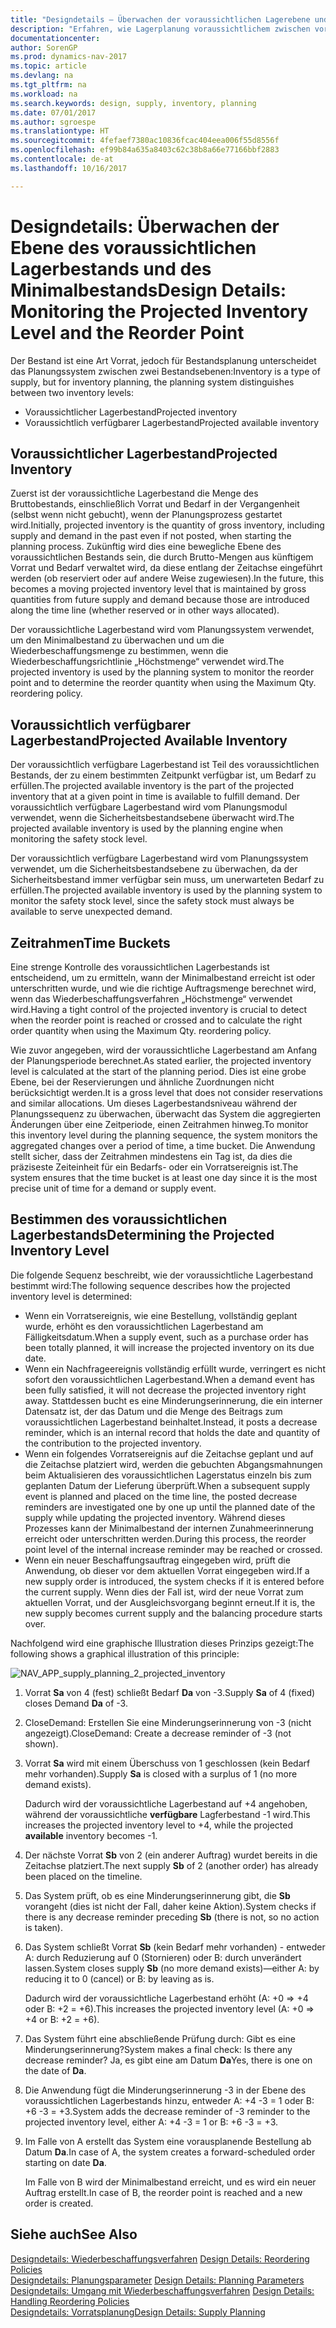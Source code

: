 ```yaml
---
title: "Designdetails – Überwachen der voraussichtlichen Lagerebene und des Minimalbestands"
description: "Erfahren, wie Lagerplanung voraussichtlichem zwischen voraussichtlichen Lagerbestand und voraussichtlich verfügbaren Lagerbestandebenen unterscheidet."
documentationcenter: 
author: SorenGP
ms.prod: dynamics-nav-2017
ms.topic: article
ms.devlang: na
ms.tgt_pltfrm: na
ms.workload: na
ms.search.keywords: design, supply, inventory, planning
ms.date: 07/01/2017
ms.author: sgroespe
ms.translationtype: HT
ms.sourcegitcommit: 4fefaef7380ac10836fcac404eea006f55d8556f
ms.openlocfilehash: ef99b84a635a8403c62c38b8a66e77166bbf2883
ms.contentlocale: de-at
ms.lasthandoff: 10/16/2017

---
```

# <a name="design-details-monitoring-the-projected-inventory-level-and-the-reorder-point"></a><span data-ttu-id="f4c40-103">Designdetails: Überwachen der Ebene des voraussichtlichen Lagerbestands und des Minimalbestands</span><span class="sxs-lookup"><span data-stu-id="f4c40-103">Design Details: Monitoring the Projected Inventory Level and the Reorder Point</span></span>
<span data-ttu-id="f4c40-104">Der Bestand ist eine Art Vorrat, jedoch für Bestandsplanung unterscheidet das Planungssystem zwischen zwei Bestandsebenen:</span><span class="sxs-lookup"><span data-stu-id="f4c40-104">Inventory is a type of supply, but for inventory planning, the planning system distinguishes between two inventory levels:</span></span>  

* <span data-ttu-id="f4c40-105">Voraussichtlicher Lagerbestand</span><span class="sxs-lookup"><span data-stu-id="f4c40-105">Projected inventory</span></span>  
* <span data-ttu-id="f4c40-106">Voraussichtlich verfügbarer Lagerbestand</span><span class="sxs-lookup"><span data-stu-id="f4c40-106">Projected available inventory</span></span>  

## <a name="projected-inventory"></a><span data-ttu-id="f4c40-107">Voraussichtlicher Lagerbestand</span><span class="sxs-lookup"><span data-stu-id="f4c40-107">Projected Inventory</span></span>  
<span data-ttu-id="f4c40-108">Zuerst ist der voraussichtliche Lagerbestand die Menge des Bruttobestands, einschließlich Vorrat und Bedarf in der Vergangenheit (selbst wenn nicht gebucht), wenn der Planungsprozess gestartet wird.</span><span class="sxs-lookup"><span data-stu-id="f4c40-108">Initially, projected inventory is the quantity of gross inventory, including supply and demand in the past even if not posted, when starting the planning process.</span></span> <span data-ttu-id="f4c40-109">Zukünftig wird dies eine bewegliche Ebene des voraussichtlichen Bestands sein, die durch Brutto-Mengen aus künftigem Vorrat und Bedarf verwaltet wird, da diese entlang der Zeitachse eingeführt werden (ob reserviert oder auf andere Weise zugewiesen).</span><span class="sxs-lookup"><span data-stu-id="f4c40-109">In the future, this becomes a moving projected inventory level that is maintained by gross quantities from future supply and demand because those are introduced along the time line (whether reserved or in other ways allocated).</span></span>  

<span data-ttu-id="f4c40-110">Der voraussichtliche Lagerbestand wird vom Planungssystem verwendet, um den Minimalbestand zu überwachen und um die Wiederbeschaffungsmenge zu bestimmen, wenn die Wiederbeschaffungsrichtlinie „Höchstmenge“ verwendet wird.</span><span class="sxs-lookup"><span data-stu-id="f4c40-110">The projected inventory is used by the planning system to monitor the reorder point and to determine the reorder quantity when using the Maximum Qty. reordering policy.</span></span>  

## <a name="projected-available-inventory"></a><span data-ttu-id="f4c40-111">Voraussichtlich verfügbarer Lagerbestand</span><span class="sxs-lookup"><span data-stu-id="f4c40-111">Projected Available Inventory</span></span>  
<span data-ttu-id="f4c40-112">Der voraussichtlich verfügbare Lagerbestand ist Teil des voraussichtlichen Bestands, der zu einem bestimmten Zeitpunkt verfügbar ist, um Bedarf zu erfüllen.</span><span class="sxs-lookup"><span data-stu-id="f4c40-112">The projected available inventory is the part of the projected inventory that at a given point in time is available to fulfill demand.</span></span> <span data-ttu-id="f4c40-113">Der voraussichtlich verfügbare Lagerbestand wird vom Planungsmodul verwendet, wenn die Sicherheitsbestandsebene überwacht wird.</span><span class="sxs-lookup"><span data-stu-id="f4c40-113">The projected available inventory is used by the planning engine when monitoring the safety stock level.</span></span>  

<span data-ttu-id="f4c40-114">Der voraussichtlich verfügbare Lagerbestand wird vom Planungssystem verwendet, um die Sicherheitsbestandsebene zu überwachen, da der Sicherheitsbestand immer verfügbar sein muss, um unerwarteten Bedarf zu erfüllen.</span><span class="sxs-lookup"><span data-stu-id="f4c40-114">The projected available inventory is used by the planning system to monitor the safety stock level, since the safety stock must always be available to serve unexpected demand.</span></span>  

## <a name="time-buckets"></a><span data-ttu-id="f4c40-115">Zeitrahmen</span><span class="sxs-lookup"><span data-stu-id="f4c40-115">Time Buckets</span></span>  
<span data-ttu-id="f4c40-116">Eine strenge Kontrolle des voraussichtlichen Lagerbestands ist entscheidend, um zu ermitteln, wann der Minimalbestand erreicht ist oder unterschritten wurde, und wie die richtige Auftragsmenge berechnet wird, wenn das Wiederbeschaffungsverfahren „Höchstmenge“ verwendet wird.</span><span class="sxs-lookup"><span data-stu-id="f4c40-116">Having a tight control of the projected inventory is crucial to detect when the reorder point is reached or crossed and to calculate the right order quantity when using the Maximum Qty. reordering policy.</span></span>  

<span data-ttu-id="f4c40-117">Wie zuvor angegeben, wird der voraussichtliche Lagerbestand am Anfang der Planungsperiode berechnet.</span><span class="sxs-lookup"><span data-stu-id="f4c40-117">As stated earlier, the projected inventory level is calculated at the start of the planning period.</span></span> <span data-ttu-id="f4c40-118">Dies ist eine grobe Ebene, bei der Reservierungen und ähnliche Zuordnungen nicht berücksichtigt werden.</span><span class="sxs-lookup"><span data-stu-id="f4c40-118">It is a gross level that does not consider reservations and similar allocations.</span></span> <span data-ttu-id="f4c40-119">Um dieses Lagerbestandsniveau während der Planungssequenz zu überwachen, überwacht das System die aggregierten Änderungen über eine Zeitperiode, einen Zeitrahmen hinweg.</span><span class="sxs-lookup"><span data-stu-id="f4c40-119">To monitor this inventory level during the planning sequence, the system monitors the aggregated changes over a period of time, a time bucket.</span></span> <span data-ttu-id="f4c40-120">Die Anwendung stellt sicher, dass der Zeitrahmen mindestens ein Tag ist, da dies die präziseste Zeiteinheit für ein Bedarfs- oder ein Vorratsereignis ist.</span><span class="sxs-lookup"><span data-stu-id="f4c40-120">The system ensures that the time bucket is at least one day since it is the most precise unit of time for a demand or supply event.</span></span>  

## <a name="determining-the-projected-inventory-level"></a><span data-ttu-id="f4c40-121">Bestimmen des voraussichtlichen Lagerbestands</span><span class="sxs-lookup"><span data-stu-id="f4c40-121">Determining the Projected Inventory Level</span></span>  
<span data-ttu-id="f4c40-122">Die folgende Sequenz beschreibt, wie der voraussichtliche Lagerbestand bestimmt wird:</span><span class="sxs-lookup"><span data-stu-id="f4c40-122">The following sequence describes how the projected inventory level is determined:</span></span>  

* <span data-ttu-id="f4c40-123">Wenn ein Vorratsereignis, wie eine Bestellung, vollständig geplant wurde, erhöht es den voraussichtlichen Lagerbestand am Fälligkeitsdatum.</span><span class="sxs-lookup"><span data-stu-id="f4c40-123">When a supply event, such as a purchase order has been totally planned, it will increase the projected inventory on its due date.</span></span>  
* <span data-ttu-id="f4c40-124">Wenn ein Nachfrageereignis vollständig erfüllt wurde, verringert es nicht sofort den voraussichtlichen Lagerbestand.</span><span class="sxs-lookup"><span data-stu-id="f4c40-124">When a demand event has been fully satisfied, it will not decrease the projected inventory right away.</span></span> <span data-ttu-id="f4c40-125">Stattdessen bucht es eine Minderungserinnerung, die ein interner Datensatz ist, der das Datum und die Menge des Beitrags zum voraussichtlichen Lagerbestand beinhaltet.</span><span class="sxs-lookup"><span data-stu-id="f4c40-125">Instead, it posts a decrease reminder, which is an internal record that holds the date and quantity of the contribution to the projected inventory.</span></span>  
* <span data-ttu-id="f4c40-126">Wenn ein folgendes Vorratsereignis auf die Zeitachse geplant und auf die Zeitachse platziert wird, werden die gebuchten Abgangsmahnungen beim Aktualisieren des voraussichtlichen Lagerstatus einzeln bis zum geplanten Datum der Lieferung überprüft.</span><span class="sxs-lookup"><span data-stu-id="f4c40-126">When a subsequent supply event is planned and placed on the time line, the posted decrease reminders are investigated one by one up until the planned date of the supply while updating the projected inventory.</span></span> <span data-ttu-id="f4c40-127">Während dieses Prozesses kann der Minimalbestand der internen Zunahmeerinnerung erreicht oder unterschritten werden.</span><span class="sxs-lookup"><span data-stu-id="f4c40-127">During this process, the reorder point level of the internal increase reminder may be reached or crossed.</span></span>  
* <span data-ttu-id="f4c40-128">Wenn ein neuer Beschaffungsauftrag eingegeben wird, prüft die Anwendung, ob dieser vor dem aktuellen Vorrat eingegeben wird.</span><span class="sxs-lookup"><span data-stu-id="f4c40-128">If a new supply order is introduced, the system checks if it is entered before the current supply.</span></span> <span data-ttu-id="f4c40-129">Wenn dies der Fall ist, wird der neue Vorrat zum aktuellen Vorrat, und der Ausgleichsvorgang beginnt erneut.</span><span class="sxs-lookup"><span data-stu-id="f4c40-129">If it is, the new supply becomes current supply and the balancing procedure starts over.</span></span>  

<span data-ttu-id="f4c40-130">Nachfolgend wird eine graphische Illustration dieses Prinzips gezeigt:</span><span class="sxs-lookup"><span data-stu-id="f4c40-130">The following shows a graphical illustration of this principle:</span></span>  

![](media/nav_app_supply_planning_2_projected_inventory.png "NAV_APP_supply_planning_2_projected_inventory")  

1. <span data-ttu-id="f4c40-131">Vorrat **Sa** von 4 (fest) schließt Bedarf **Da** von -3.</span><span class="sxs-lookup"><span data-stu-id="f4c40-131">Supply **Sa** of 4 (fixed) closes Demand **Da** of -3.</span></span>  
2. <span data-ttu-id="f4c40-132">CloseDemand: Erstellen Sie eine Minderungserinnerung von -3 (nicht angezeigt).</span><span class="sxs-lookup"><span data-stu-id="f4c40-132">CloseDemand: Create a decrease reminder of -3 (not shown).</span></span>  
3. <span data-ttu-id="f4c40-133">Vorrat **Sa** wird mit einem Überschuss von 1 geschlossen (kein Bedarf mehr vorhanden).</span><span class="sxs-lookup"><span data-stu-id="f4c40-133">Supply **Sa** is closed with a surplus of 1 (no more demand exists).</span></span>  

     <span data-ttu-id="f4c40-134">Dadurch wird der voraussichtliche Lagerbestand auf +4 angehoben, während der voraussichtliche **verfügbare** Lagferbestand -1 wird.</span><span class="sxs-lookup"><span data-stu-id="f4c40-134">This increases the projected inventory level to +4, while the projected **available** inventory becomes -1.</span></span>  

4. <span data-ttu-id="f4c40-135">Der nächste Vorrat **Sb** von 2 (ein anderer Auftrag) wurdet bereits in die Zeitachse platziert.</span><span class="sxs-lookup"><span data-stu-id="f4c40-135">The next supply **Sb** of 2 (another order) has already been placed on the timeline.</span></span>  
5. <span data-ttu-id="f4c40-136">Das System prüft, ob es eine Minderungserinnerung gibt, die **Sb** vorangeht (dies ist nicht der Fall, daher keine Aktion).</span><span class="sxs-lookup"><span data-stu-id="f4c40-136">System checks if there is any decrease reminder preceding **Sb** (there is not, so no action is taken).</span></span>  
6. <span data-ttu-id="f4c40-137">Das System schließt Vorrat **Sb** (kein Bedarf mehr vorhanden) - entweder A: durch Reduzierung auf 0 (Stornieren) oder B: durch unverändert lassen.</span><span class="sxs-lookup"><span data-stu-id="f4c40-137">System closes supply **Sb** (no more demand exists)—either A: by reducing it to 0 (cancel) or B: by leaving as is.</span></span>  

     <span data-ttu-id="f4c40-138">Dadurch wird der voraussichtliche Lagerbestand erhöht (A: +0 => +4 oder B: +2 = +6).</span><span class="sxs-lookup"><span data-stu-id="f4c40-138">This increases the projected inventory level (A: +0 => +4 or B: +2 = +6).</span></span>  

7. <span data-ttu-id="f4c40-139">Das System führt eine abschließende Prüfung durch: Gibt es eine Minderungserinnerung?</span><span class="sxs-lookup"><span data-stu-id="f4c40-139">System makes a final check: Is there any decrease reminder?</span></span> <span data-ttu-id="f4c40-140">Ja, es gibt eine am Datum **Da**</span><span class="sxs-lookup"><span data-stu-id="f4c40-140">Yes, there is one on the date of **Da**.</span></span>  
8. <span data-ttu-id="f4c40-141">Die Anwendung fügt die Minderungserinnerung -3 in der Ebene des voraussichtlichen Lagerbestands hinzu, entweder A: +4 -3 = 1 oder B: +6 -3 = +3.</span><span class="sxs-lookup"><span data-stu-id="f4c40-141">System adds the decrease reminder of -3 reminder to the projected inventory level, either A: +4 -3 = 1 or B: +6 -3 = +3.</span></span>  
9. <span data-ttu-id="f4c40-142">Im Falle von A erstellt das System eine vorausplanende Bestellung ab Datum **Da**.</span><span class="sxs-lookup"><span data-stu-id="f4c40-142">In case of A, the system creates a forward-scheduled order starting on date **Da**.</span></span>  

     <span data-ttu-id="f4c40-143">Im Falle von B wird der Minimalbestand erreicht, und es wird ein neuer Auftrag erstellt.</span><span class="sxs-lookup"><span data-stu-id="f4c40-143">In case of B, the reorder point is reached and a new order is created.</span></span>  

## <a name="see-also"></a><span data-ttu-id="f4c40-144">Siehe auch</span><span class="sxs-lookup"><span data-stu-id="f4c40-144">See Also</span></span>  
<span data-ttu-id="f4c40-145">[Designdetails: Wiederbeschaffungsverfahren](design-details-reordering-policies.md) </span><span class="sxs-lookup"><span data-stu-id="f4c40-145">[Design Details: Reordering Policies](design-details-reordering-policies.md) </span></span>  
<span data-ttu-id="f4c40-146">[Designdetails: Planungsparameter](design-details-planning-parameters.md) </span><span class="sxs-lookup"><span data-stu-id="f4c40-146">[Design Details: Planning Parameters](design-details-planning-parameters.md) </span></span>  
<span data-ttu-id="f4c40-147">[Designdetails: Umgang mit Wiederbeschaffungsverfahren](design-details-handling-reordering-policies.md) </span><span class="sxs-lookup"><span data-stu-id="f4c40-147">[Design Details: Handling Reordering Policies](design-details-handling-reordering-policies.md) </span></span>  
[<span data-ttu-id="f4c40-148">Designdetails: Vorratsplanung</span><span class="sxs-lookup"><span data-stu-id="f4c40-148">Design Details: Supply Planning</span></span>](design-details-supply-planning.md)

